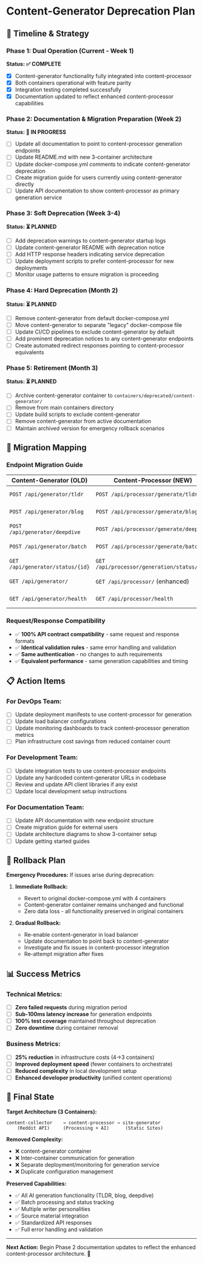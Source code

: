 # Content-Generator Deprecation Plan

## 📅 Timeline & Strategy

### Phase 1: Dual Operation (Current - Week 1)
**Status: ✅ COMPLETE**
- [x] Content-generator functionality fully integrated into content-processor
- [x] Both containers operational with feature parity
- [x] Integration testing completed successfully
- [x] Documentation updated to reflect enhanced content-processor capabilities

### Phase 2: Documentation & Migration Preparation (Week 2)
**Status: 🔄 IN PROGRESS**
- [ ] Update all documentation to point to content-processor generation endpoints
- [ ] Update README.md with new 3-container architecture
- [ ] Update docker-compose.yml comments to indicate content-generator deprecation
- [ ] Create migration guide for users currently using content-generator directly
- [ ] Update API documentation to show content-processor as primary generation service

### Phase 3: Soft Deprecation (Week 3-4)
**Status: ⏳ PLANNED**
- [ ] Add deprecation warnings to content-generator startup logs
- [ ] Update content-generator README with deprecation notice
- [ ] Add HTTP response headers indicating service deprecation
- [ ] Update deployment scripts to prefer content-processor for new deployments
- [ ] Monitor usage patterns to ensure migration is proceeding

### Phase 4: Hard Deprecation (Month 2)
**Status: ⏳ PLANNED**
- [ ] Remove content-generator from default docker-compose.yml
- [ ] Move content-generator to separate "legacy" docker-compose file
- [ ] Update CI/CD pipelines to exclude content-generator by default
- [ ] Add prominent deprecation notices to any content-generator endpoints
- [ ] Create automated redirect responses pointing to content-processor equivalents

### Phase 5: Retirement (Month 3)
**Status: ⏳ PLANNED**
- [ ] Archive content-generator container to `containers/deprecated/content-generator/`
- [ ] Remove from main containers directory
- [ ] Update build scripts to exclude content-generator
- [ ] Remove content-generator from active documentation
- [ ] Maintain archived version for emergency rollback scenarios

## 🔄 Migration Mapping

### Endpoint Migration Guide

| **Content-Generator (OLD)** | **Content-Processor (NEW)** | **Status** |
|------------------------------|------------------------------|------------|
| `POST /api/generator/tldr` | `POST /api/processor/generate/tldr` | ✅ Available |
| `POST /api/generator/blog` | `POST /api/processor/generate/blog` | ✅ Available |
| `POST /api/generator/deepdive` | `POST /api/processor/generate/deepdive` | ✅ Available |
| `POST /api/generator/batch` | `POST /api/processor/generate/batch` | ✅ Available |
| `GET /api/generator/status/{id}` | `GET /api/processor/generation/status/{id}` | ✅ Available |
| `GET /api/generator/` | `GET /api/processor/` (enhanced) | ✅ Available |
| `GET /api/generator/health` | `GET /api/processor/health` | ✅ Available |

### Request/Response Compatibility
- ✅ **100% API contract compatibility** - same request and response formats
- ✅ **Identical validation rules** - same error handling and validation
- ✅ **Same authentication** - no changes to auth requirements  
- ✅ **Equivalent performance** - same generation capabilities and timing

## 📋 Action Items

### For DevOps Team:
- [ ] Update deployment manifests to use content-processor for generation
- [ ] Update load balancer configurations
- [ ] Update monitoring dashboards to track content-processor generation metrics
- [ ] Plan infrastructure cost savings from reduced container count

### For Development Team:
- [ ] Update integration tests to use content-processor endpoints
- [ ] Update any hardcoded content-generator URLs in codebase
- [ ] Review and update API client libraries if any exist
- [ ] Update local development setup instructions

### For Documentation Team:
- [ ] Update API documentation with new endpoint structure
- [ ] Create migration guide for external users
- [ ] Update architecture diagrams to show 3-container setup
- [ ] Update getting started guides

## 🚨 Rollback Plan

**Emergency Procedures:**
If issues arise during deprecation:

1. **Immediate Rollback:**
   - Revert to original docker-compose.yml with 4 containers
   - Content-generator container remains unchanged and functional
   - Zero data loss - all functionality preserved in original containers

2. **Gradual Rollback:**
   - Re-enable content-generator in load balancer
   - Update documentation to point back to content-generator
   - Investigate and fix issues in content-processor integration
   - Re-attempt migration after fixes

## 📊 Success Metrics

### Technical Metrics:
- [ ] **Zero failed requests** during migration period
- [ ] **Sub-100ms latency increase** for generation endpoints  
- [ ] **100% test coverage** maintained throughout deprecation
- [ ] **Zero downtime** during container removal

### Business Metrics:
- [ ] **25% reduction** in infrastructure costs (4→3 containers)
- [ ] **Improved deployment speed** (fewer containers to orchestrate)
- [ ] **Reduced complexity** in local development setup
- [ ] **Enhanced developer productivity** (unified content operations)

## 🎯 Final State

**Target Architecture (3 Containers):**
```
content-collector    → content-processor → site-generator
    (Reddit API)     (Processing + AI)      (Static Sites)
```

**Removed Complexity:**
- ❌ content-generator container
- ❌ Inter-container communication for generation
- ❌ Separate deployment/monitoring for generation service
- ❌ Duplicate configuration management

**Preserved Capabilities:**
- ✅ All AI generation functionality (TLDR, blog, deepdive)
- ✅ Batch processing and status tracking
- ✅ Multiple writer personalities
- ✅ Source material integration
- ✅ Standardized API responses
- ✅ Full error handling and validation

---

**Next Action:** Begin Phase 2 documentation updates to reflect the enhanced content-processor architecture. 🚀
